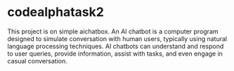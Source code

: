 # codealphatask2
This project is on  simple aichatbox. An AI chatbot is a computer program designed to simulate conversation with human users, typically using natural language processing techniques. AI chatbots can understand and respond to user queries, provide information, assist with tasks, and even engage in casual conversation.

